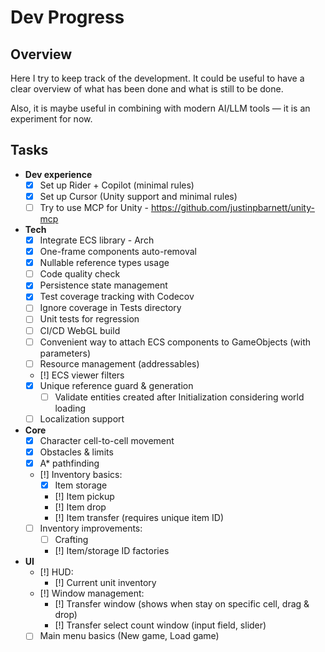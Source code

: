 ﻿# Dev Progress

## Overview

Here I try to keep track of the development.
It could be useful to have a clear overview of what has been done and what is still to be done.

Also, it is maybe useful in combining with modern AI/LLM tools — it is an experiment for now.

## Tasks

- **Dev experience**
  - [x] Set up Rider + Copilot (minimal rules)
  - [x] Set up Cursor (Unity support and minimal rules)
  - [ ] Try to use MCP for Unity - https://github.com/justinpbarnett/unity-mcp

- **Tech**
  - [x] Integrate ECS library - Arch
  - [x] One-frame components auto-removal
  - [x] Nullable reference types usage
  - [ ] Code quality check
  - [x] Persistence state management
  - [x] Test coverage tracking with Codecov
  - [ ] Ignore coverage in Tests directory
  - [ ] Unit tests for regression
  - [ ] CI/CD WebGL build
  - [ ] Convenient way to attach ECS components to GameObjects (with parameters)
  - [ ] Resource management (addressables)
  - [!] ECS viewer filters
  - [x] Unique reference guard & generation
    - [ ] Validate entities created after Initialization considering world loading
  - [ ] Localization support

- **Core**
  - [x] Character cell-to-cell movement
  - [x] Obstacles & limits
  - [x] A* pathfinding
  - [!] Inventory basics:
    - [x] Item storage
    - [!] Item pickup
    - [!] Item drop
    - [!] Item transfer (requires unique item ID)
  - [ ] Inventory improvements:
    - [ ] Crafting
    - [!] Item/storage ID factories
  
- **UI**
  - [!] HUD:
    - [!] Current unit inventory 
  - [!] Window management:
    -  [!] Transfer window (shows when stay on specific cell, drag & drop)
    -  [!] Transfer select count window (input field, slider)
  - [ ] Main menu basics (New game, Load game)